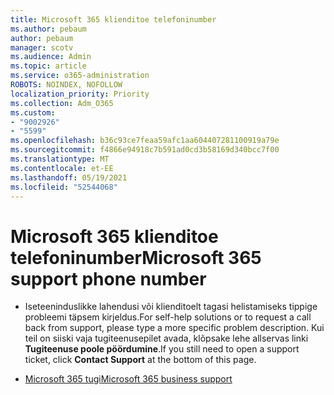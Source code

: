 ```yaml
---
title: Microsoft 365 klienditoe telefoninumber
ms.author: pebaum
author: pebaum
manager: scotv
ms.audience: Admin
ms.topic: article
ms.service: o365-administration
ROBOTS: NOINDEX, NOFOLLOW
localization_priority: Priority
ms.collection: Adm_O365
ms.custom:
- "9002926"
- "5599"
ms.openlocfilehash: b36c93ce7feaa59afc1aa604407281100919a79e
ms.sourcegitcommit: f4866e94918c7b591ad0cd3b58169d340bcc7f00
ms.translationtype: MT
ms.contentlocale: et-EE
ms.lasthandoff: 05/19/2021
ms.locfileid: "52544068"
---
```

# <a name="microsoft-365-support-phone-number"></a><span data-ttu-id="3731b-102">Microsoft 365 klienditoe telefoninumber</span><span class="sxs-lookup"><span data-stu-id="3731b-102">Microsoft 365 support phone number</span></span>

- <span data-ttu-id="3731b-103">Iseteeninduslikke lahendusi või klienditoelt tagasi helistamiseks tippige probleemi täpsem kirjeldus.</span><span class="sxs-lookup"><span data-stu-id="3731b-103">For self-help solutions or to request a call back from support, please type a more specific problem description.</span></span>  <span data-ttu-id="3731b-104">Kui teil on siiski vaja tugiteenusepilet avada, klõpsake lehe allservas linki **Tugiteenuse poole pöördumine**.</span><span class="sxs-lookup"><span data-stu-id="3731b-104">If you still need to open a support ticket, click **Contact Support** at the bottom of this page.</span></span>

- [<span data-ttu-id="3731b-105">Microsoft 365 tugi</span><span class="sxs-lookup"><span data-stu-id="3731b-105">Microsoft 365 business support</span></span>](https://go.microsoft.com/fwlink/p/?linkid=518322)
